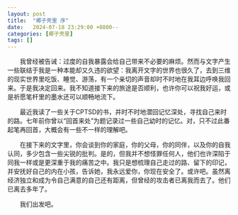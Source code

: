 ```yaml
---
layout: post
title:  "椰子壳里 序"
date:   2024-07-18 23:29:00 +0800--
categories: [椰子壳里]
tags: []  
---
```


　　我曾经被告诫：过度的自我暴露会给自己带来不必要的麻烦。然而与文字产生一些联结于我是一种本能却又久违的欲望：我离开文字的世界也很久了，去到三维的现实世界里吃饭、睡觉、游荡，有一个亲切的声音却时不时地在我耳边呼唤我回来。于是我决定回来。我不知道接下来的旅途是否顺利，也许你可以祝我好运，或是祈愿笔杆里的墨水还可以顺畅地流下。

　　最近我读了一些关于CPTSD的书，并时不时地潜回记忆深处，寻找自己来时的路。七年前你曾以“回首来处”为题记录过一些自己幼时的记忆。对，只不过此番起笔再回首，大概会有一些不一样的理解吧。

　　在接下来的文字里，你会谈到你的家庭，你的父母，你的同伴，以及你的自我认同，多少包含一些尖锐的批判。是的，但我并不想怪罪任何人，他们也许深陷于同我一样或是更深重于我的痛苦之中。我只是想梳理自己走过的路、留下的印记，并安抚好自己的内在小孩，告诉她，我永远爱你，你现在安全了。或许吧。虽然离经济独立和成为令自己满意的自己还有距离，但曾经的攻击者已离我而去了。他们已离去多年了。

　　我们出发吧。